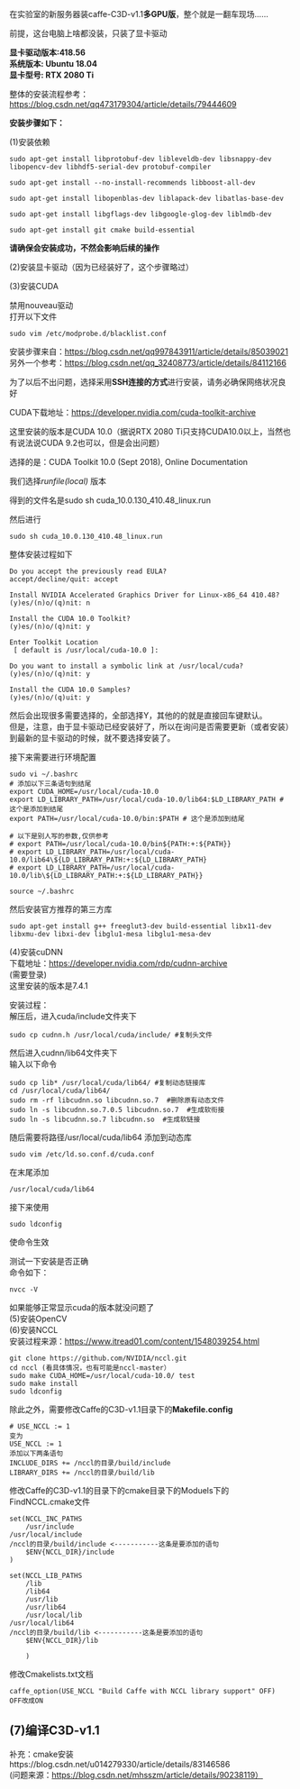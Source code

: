 在实验室的新服务器装caffe-C3D-v1.1**多GPU版**，整个就是一翻车现场……
>
前提，这台电脑上啥都没装，只装了显卡驱动<br />
>
**显卡驱动版本:418.56**<br />
**系统版本: Ubuntu 18.04**<br />
**显卡型号: RTX 2080 Ti** <br />
>
整体的安装流程参考：https://blog.csdn.net/qq473179304/article/details/79444609<br />
>
**安装步骤如下：**<br />
>
>
(1)安装依赖<br />
>
```
sudo apt-get install libprotobuf-dev libleveldb-dev libsnappy-dev libopencv-dev libhdf5-serial-dev protobuf-compiler  
  
sudo apt-get install --no-install-recommends libboost-all-dev  
  
sudo apt-get install libopenblas-dev liblapack-dev libatlas-base-dev  
  
sudo apt-get install libgflags-dev libgoogle-glog-dev liblmdb-dev  
  
sudo apt-get install git cmake build-essential  
```
>
**请确保会安装成功，不然会影响后续的操作**<br />
>
(2)安装显卡驱动（因为已经装好了，这个步骤略过）<br />
>
(3)安装CUDA<br />
>
禁用nouveau驱动<br />
打开以下文件<br />
```
sudo vim /etc/modprobe.d/blacklist.conf
```

>
安装步骤来自：https://blog.csdn.net/qq997843911/article/details/85039021<br />
另外一个参考：https://blog.csdn.net/qq_32408773/article/details/84112166<br />
>
为了以后不出问题，选择采用**SSH连接的方式**进行安装，请务必确保网络状况良好<br />
>
CUDA下载地址：https://developer.nvidia.com/cuda-toolkit-archive <br />
>
这里安装的版本是CUDA 10.0（据说RTX 2080 Ti只支持CUDA10.0以上，当然也有说法说CUDA 9.2也可以，但是会出问题）<br />
>
选择的是：CUDA Toolkit 10.0 (Sept 2018), Online Documentation<br />
>
我们选择*runfile(local)* 
版本<br />
>
得到的文件名是sudo sh cuda_10.0.130_410.48_linux.run<br />
>
然后进行<br />
```
sudo sh cuda_10.0.130_410.48_linux.run
```
整体安装过程如下
```
Do you accept the previously read EULA?
accept/decline/quit: accept

Install NVIDIA Accelerated Graphics Driver for Linux-x86_64 410.48?
(y)es/(n)o/(q)nit: n

Install the CUDA 10.0 Toolkit?
(y)es/(n)o/(q)nit: y

Enter Toolkit Location
 [ default is /usr/local/cuda-10.0 ]:
 
Do you want to install a symbolic link at /usr/local/cuda?
(y)es/(n)o/(q)nit: y

Install the CUDA 10.0 Samples?
(y)es/(n)o/(q)uit: y

```
然后会出现很多需要选择的，全部选择Y，其他的的就是直接回车键默认。<br />
但是，注意，由于显卡驱动已经安装好了，所以在询问是否需要更新（或者安装）到最新的显卡驱动的时候，就不要选择安装了。<br/>
>
接下来需要进行环境配置<br />
>
```
sudo vi ~/.bashrc
# 添加以下三条语句到结尾
export CUDA_HOME=/usr/local/cuda-10.0
export LD_LIBRARY_PATH=/usr/local/cuda-10.0/lib64:$LD_LIBRARY_PATH # 这个是添加到结尾
export PATH=/usr/local/cuda-10.0/bin:$PATH # 这个是添加到结尾

# 以下是别人写的参数,仅供参考
# export PATH=/usr/local/cuda-10.0/bin${PATH:+:${PATH}}
# export LD_LIBRARY_PATH=/usr/local/cuda-10.0/lib64\${LD_LIBRARY_PATH:+:${LD_LIBRARY_PATH}           
# export LD_LIBRARY_PATH=/usr/local/cuda-10.0/lib\${LD_LIBRARY_PATH:+:${LD_LIBRARY_PATH}}

source ~/.bashrc
```
>
然后安装官方推荐的第三方库
```
sudo apt-get install g++ freeglut3-dev build-essential libx11-dev libxmu-dev libxi-dev libglu1-mesa libglu1-mesa-dev
```

(4)安装cuDNN<br />
下载地址：https://developer.nvidia.com/rdp/cudnn-archive <br />
(需要登录) <br />
这里安装的版本是7.4.1<br />
>
安装过程：<br />
解压后，进入cuda/include文件夹下<br />
```
sudo cp cudnn.h /usr/local/cuda/include/ #复制头文件  
```
然后进入cudnn/lib64文件夹下<br />
输入以下命令
```
sudo cp lib* /usr/local/cuda/lib64/ #复制动态链接库  
cd /usr/local/cuda/lib64/   
sudo rm -rf libcudnn.so libcudnn.so.7  #删除原有动态文件  
sudo ln -s libcudnn.so.7.0.5 libcudnn.so.7  #生成软衔接  
sudo ln -s libcudnn.so.7 libcudnn.so  #生成软链接  
```
随后需要将路径/usr/local/cuda/lib64 添加到动态库<br />
```
sudo vim /etc/ld.so.conf.d/cuda.conf  
```
在末尾添加
```
/usr/local/cuda/lib64  
```
接下来使用
```
sudo ldconfig
```
使命令生效<br />
>
>
测试一下安装是否正确<br />
命令如下：<br />
```
nvcc -V
```
如果能够正常显示cuda的版本就没问题了<br />
(5)安装OpenCV<br />
(6)安装NCCL<br />
安装过程来源：https://www.itread01.com/content/1548039254.html
```
git clone https://github.com/NVIDIA/nccl.git
cd nccl (看具体情况，也有可能是nccl-master）
sudo make CUDA_HOME=/usr/local/cuda-10.0/ test
sudo make install
sudo ldconfig
```
除此之外，需要修改Caffe的C3D-v1.1目录下的**Makefile.config**<br />
```
# USE_NCCL := 1
变为
USE_NCCL := 1
添加以下两条语句
INCLUDE_DIRS += /nccl的目录/build/include
LIBRARY_DIRS += /nccl的目录/build/lib
```

修改Caffe的C3D-v1.1的目录下的cmake目录下的Moduels下的FindNCCL.cmake文件<br />

```
set(NCCL_INC_PATHS
    /usr/include
/usr/local/include
/nccl的目录/build/include <-----------这条是要添加的语句
    $ENV{NCCL_DIR}/include
)

set(NCCL_LIB_PATHS
    /lib
    /lib64
    /usr/lib
    /usr/lib64
    /usr/local/lib
/usr/local/lib64
/nccl的目录/build/lib <-----------这条是要添加的语句
    $ENV{NCCL_DIR}/lib

    )
```

修改Cmakelists.txt文档
```
caffe_option(USE_NCCL "Build Caffe with NCCL library support" OFF)
OFF改成ON
```
(7)编译C3D-v1.1
-----------------------------------
补充：cmake安装https://blog.csdn.net/u014279330/article/details/83146586<br />
(问题来源：https://blog.csdn.net/mhsszm/article/details/90238119）
